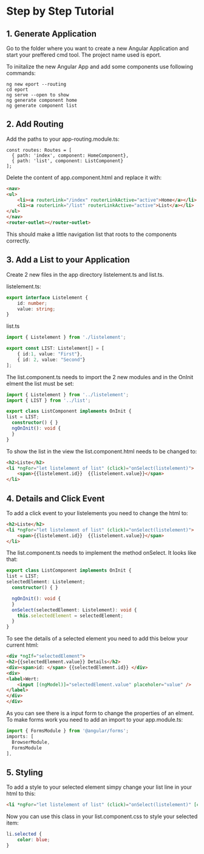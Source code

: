 # Step by Step Tutorial
## 1. Generate Application
Go to the folder where you want to create a new Angular Application and start your preffered cmd tool.
The project name used is eport.

To iniitalize the new Angular App and add some components use following commands:

```console
ng new eport --routing
cd eport
ng serve --open to show
ng generate component home
ng generate component list
```
## 2. Add Routing
Add the paths to your app-routing.module.ts:
```console
const routes: Routes = [
  { path: 'index', component: HomeComponent},
  { path: 'list', component: ListComponent}
];
```

Delete the content of app.component.html and replace it with:
  
```html
<nav>
<ul>
	<li><a routerLink="/index" routerLinkActive="active">Home</a></li>
	<li><a routerLink="/list" routerLinkActive="active">List</a></li>
</ul>
</nav>
<router-outlet></router-outlet>
```

This should make a little navigation list that roots to the components correctly.

## 3. Add a List to your Application
	
Create 2 new files in the app directory listelement.ts and list.ts.

listelement.ts:
```typescript
export interface Listelement {
	id: number;
	value: string;
}
```

list.ts
```typescript
import { Listelement } from './listelement';

export const LIST: Listelement[] = [
	{ id:1, value: "First"},
	{ id: 2, value: "Second"}
];
```
The list.component.ts needs to import the 2 new modules
 and in the OnInit elment the list must be set:
```typescript
import { Listelement } from '../listelement';
import { LIST } from '../list';

export class ListComponent implements OnInit {
list = LIST;
  constructor() { }
  ngOnInit(): void {
  }
}
```

To show the list in the view the list.component.html needs to be changed to:
```html
<h2>Liste</h2>
<li *ngFor="let listelement of list" (click)="onSelect(listelement)">
    <span>{{listelement.id}}  {{listelement.value}}</span>
</li>
```

## 4. Details and Click Event

To add a click event to your listelements you need to change the html to:
```html
<h2>Liste</h2>
<li *ngFor="let listelement of list" (click)="onSelect(listelement)">
    <span>{{listelement.id}}  {{listelement.value}}</span>
</li>
```
The list.component.ts needs to implement the method onSelect. It looks like that:
```typescript
export class ListComponent implements OnInit {
list = LIST;
selectedElement: Listelement;
  constructor() { }

  ngOnInit(): void {
  }
  onSelect(selectedElement: Listelement): void {
    this.selectedElement = selectedElement;
  }
}
```

To see the details of a selected element you need to add this below your current html:
```html
<div *ngIf="selectedElement">
<h2>{{selectedElement.value}} Details</h2>
<div><span>id: </span> {{selectedElement.id}} </div>
<div>
<label>Wert:
    <input [(ngModel)]="selectedElement.value" placeholer="value" />
</label>
</div>
</div>
``` 

As you can see there is a input form to change the properties of an elment.
To make forms work you need to add an import to your app.module.ts:
	
```typescript
import { FormsModule } from '@angular/forms'; 
imports: [
  BrowserModule,
  FormsModule
],
```

## 5. Styling	

To add a style to your selected element simpy change your list line in your html to this:
```html
<li *ngFor="let listelement of list" (click)="onSelect(listelement)" [class.selected]="listelement === selectedElement">
```

Now you can use this class in your list.component.css to style your selected item:

```css
li.selected {
    color: blue;
}
```	  
